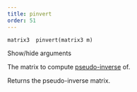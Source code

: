 ```yaml
---
title: pinvert
order: 51
---
```

`matrix3  pinvert(matrix3 m)`

Show/hide arguments

The matrix to compute [pseudo-inverse](http://en.wikipedia.org/wiki/Moore%E2%80%93Penrose_inverse) of.

Returns the pseudo-inverse matrix.
